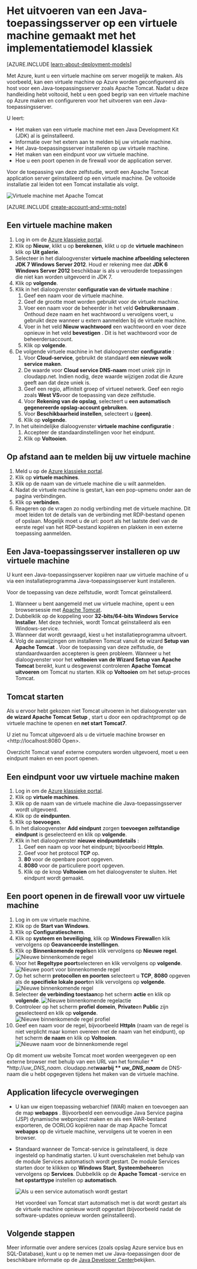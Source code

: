 <properties
    pageTitle="Tomcat op een virtuele machine | Microsoft Azure"
    description="In deze zelfstudie worden gemaakt met het klassieke implementatiemodel bronnen gebruikt en ziet u hoe u een virtuele Windows-machine maken en configureren voor het uitvoeren van Apache Tomcat application server."
    services="virtual-machines-windows"
    documentationCenter="java"
    authors="rmcmurray"
    manager="wpickett"
    editor=""
    tags="azure-service-management" />

<tags
    ms.service="virtual-machines-windows"
    ms.workload="web"
    ms.tgt_pltfrm="vm-windows"
    ms.devlang="Java"
    ms.topic="article"
    ms.date="08/11/2016"
    ms.author="robmcm"/>

# <a name="how-to-run-a-java-application-server-on-a-virtual-machine-created-with-the-classic-deployment-model"></a>Het uitvoeren van een Java-toepassingsserver op een virtuele machine gemaakt met het implementatiemodel klassiek

[AZURE.INCLUDE [learn-about-deployment-models](../../includes/learn-about-deployment-models-classic-include.md)]


Met Azure, kunt u een virtuele machine om server mogelijk te maken. Als voorbeeld, kan een virtuele machine op Azure worden geconfigureerd als host voor een Java-toepassingsserver zoals Apache Tomcat. Nadat u deze handleiding hebt voltooid, hebt u een goed begrip van een virtuele machine op Azure maken en configureren voor het uitvoeren van een Java-toepassingsserver.

U leert:

* Het maken van een virtuele machine met een Java Development Kit (JDK) al is geïnstalleerd.
* Informatie over het extern aan te melden bij uw virtuele machine.
* Het Java-toepassingsserver installeren op uw virtuele machine.
* Het maken van een eindpunt voor uw virtuele machine.
* Hoe u een poort openen in de firewall voor de application server.

Voor de toepassing van deze zelfstudie, wordt een Apache Tomcat application server geïnstalleerd op een virtuele machine. De voltooide installatie zal leiden tot een Tomcat installatie als volgt.

![Virtuele machine met Apache Tomcat][virtual_machine_tomcat]

[AZURE.INCLUDE [create-account-and-vms-note](../../includes/create-account-and-vms-note.md)]

## <a name="to-create-a-virtual-machine"></a>Een virtuele machine maken

1. Log in om de [Azure klassieke portal](https://manage.windowsazure.com).
2. Klik op **Nieuw**, klikt u op **berekenen**, klikt u op de **virtuele machine**en klik op **Uit galerie**.
3. Selecteer in het dialoogvenster **virtuele machine afbeelding selecteren** **JDK 7 Windows Server 2012**.
Houd er rekening mee dat **JDK 6 Windows Server 2012** beschikbaar is als u verouderde toepassingen die niet kan worden uitgevoerd in JDK 7.
4. Klik op **volgende**.
5. Klik in het dialoogvenster **configuratie van de virtuele machine** :
    1. Geef een naam voor de virtuele machine.
    2. Geef de grootte moet worden gebruikt voor de virtuele machine.
    3. Voer een naam voor de beheerder in het veld **Gebruikersnaam** . Onthoud deze naam en het wachtwoord u vervolgens voert, u gebruikt deze wanneer u extern aanmelden bij de virtuele machine.
    4. Voer in het veld **Nieuw wachtwoord** een wachtwoord en voer deze opnieuw in het veld **bevestigen** . Dit is het wachtwoord voor de beheerdersaccount.
    5. Klik op **volgende**.
6. De volgende virtuele machine in het dialoogvenster **configuratie** :
    1. Voor **Cloud-service**, gebruikt de standaard **een nieuwe wolk service maken**.
    2. De waarde voor **Cloud service DNS-naam** moet uniek zijn in cloudapp.net. Indien nodig, deze waarde wijzigen zodat die Azure geeft aan dat deze uniek is.
    2. Geef een regio, affiniteit groep of virtueel netwerk. Geef een regio zoals **West VS**voor de toepassing van deze zelfstudie.
    2. Voor **Rekening van de opslag**, selecteert u **een automatisch gegenereerde opslag-account gebruiken**.
    3. Voor **Beschikbaarheid instellen**, selecteert u **(geen)**.
    4. Klik op **volgende**.
7. In het uiteindelijke dialoogvenster **virtuele machine configuratie** :
    1. Accepteer de standaardinstellingen voor het eindpunt.
    2. Klik op **Voltooien**.

## <a name="to-remotely-sign-in-to-your-virtual-machine"></a>Op afstand aan te melden bij uw virtuele machine

1. Meld u op de [Azure klassieke portal](https://manage.windowsazure.com).
2. Klik op **virtuele machines**.
3. Klik op de naam van de virtuele machine die u wilt aanmelden.
4. Nadat de virtuele machine is gestart, kan een pop-upmenu onder aan de pagina verbindingen.
5. Klik op **verbinden**.
6. Reageren op de vragen zo nodig verbinding met de virtuele machine. Dit moet leiden tot de details van de verbinding met RDP-bestand openen of opslaan. Mogelijk moet u de url: poort als het laatste deel van de eerste regel van het RDP-bestand kopiëren en plakken in een externe toepassing aanmelden.

## <a name="to-install-a-java-application-server-on-your-virtual-machine"></a>Een Java-toepassingsserver installeren op uw virtuele machine

U kunt een Java-toepassingsserver kopiëren naar uw virtuele machine of u via een installatieprogramma Java-toepassingsserver kunt installeren.

Voor de toepassing van deze zelfstudie, wordt Tomcat geïnstalleerd.

1. Wanneer u bent aangemeld met uw virtuele machine, opent u een browsersessie met [Apache Tomcat](http://tomcat.apache.org/download-70.cgi).
2. Dubbelklik op de koppeling voor **32-bits/64-bits Windows Service Installer**. Met deze techniek, wordt Tomcat geïnstalleerd als een Windows-service.
3. Wanneer dat wordt gevraagd, kiest u het installatieprogramma uitvoert.
4. Volg de aanwijzingen om installeren Tomcat vanuit de wizard **Setup van Apache Tomcat** . Voor de toepassing van deze zelfstudie, de standaardwaarden accepteren is geen probleem. Wanneer u het dialoogvenster voor het **voltooien van de Wizard Setup van Apache Tomcat** bereikt, kunt u desgewenst controleren **Apache Tomcat uitvoeren** om Tomcat nu starten. Klik op **Voltooien** om het setup-proces Tomcat.

## <a name="to-start-tomcat"></a>Tomcat starten
Als u ervoor hebt gekozen niet Tomcat uitvoeren in het dialoogvenster van **de wizard Apache Tomcat Setup** , start u door een opdrachtprompt op de virtuele machine te openen en **net start Tomcat7**.

U ziet nu Tomcat uitgevoerd als u de virtuele machine browser en <http://localhost:8080 Open>.

Overzicht Tomcat vanaf externe computers worden uitgevoerd, moet u een eindpunt maken en een poort openen.

## <a name="to-create-an-endpoint-for-your-virtual-machine"></a>Een eindpunt voor uw virtuele machine maken
1. Log in om de [Azure klassieke portal](https://manage.windowsazure.com).
2. Klik op **virtuele machines**.
3. Klik op de naam van de virtuele machine die Java-toepassingsserver wordt uitgevoerd.
4. Klik op de **eindpunten**.
5. Klik op **toevoegen**.
6. In het dialoogvenster **Add eindpunt** zorgen **toevoegen zelfstandige eindpunt** is geselecteerd en klik op **volgende**.
7. Klik in het dialoogvenster **nieuwe eindpuntdetails** :
    1. Geef een naam op voor het eindpunt; bijvoorbeeld **HttpIn**.
    2. Geef voor het protocol **TCP** op.
    3. **80** voor de openbare poort opgeven.
    4. **8080** voor de particuliere poort opgeven.
    5. Klik op de knop **Voltooien** om het dialoogvenster te sluiten. Het eindpunt wordt gemaakt.

## <a name="to-open-a-port-in-the-firewall-for-your-virtual-machine"></a>Een poort openen in de firewall voor uw virtuele machine
1. Log in om uw virtuele machine.
2. Klik op de **Start van Windows**.
3. Klik op **Configuratiescherm**.
4. Klik op **systeem en beveiliging**, klik op **Windows Firewall**en klik vervolgens op **Geavanceerde instellingen**.
5. Klik op **Binnenkomende regels**en klik vervolgens op **Nieuwe regel**.
 ![Nieuwe binnenkomende regel][NewIBRule]
6. Voor het **Regeltype** **poort**selecteren en klik vervolgens op **volgende**.
 ![Nieuwe poort voor binnenkomende regel][NewRulePort]
7. Op het scherm **protocollen en poorten** selecteert u **TCP**, **8080** opgeven als de **specifieke lokale poort**en klik vervolgens op **volgende**.
 ![Nieuwe binnenkomende regel][NewRuleProtocol]
8. Selecteer **de verbinding toestaan**op het scherm **actie** en klik op **volgende**.
 ![Nieuwe binnenkomende regelactie][NewRuleAction]
9. Controleer op het scherm **profiel** **domein**, **Private**en **Public** zijn geselecteerd en klik op **volgende**.
 ![Nieuwe binnenkomende regel profiel][NewRuleProfile]
10. Geef een naam voor de regel, bijvoorbeeld **HttpIn** (naam van de regel is niet verplicht maar komen overeen met de naam van het eindpunt), op het scherm **de naam** en klik op **Voltooien**.  
 ![Nieuwe naam voor de binnenkomende regel][NewRuleName]

Op dit moment uw website Tomcat moet worden weergegeven op een externe browser met behulp van een URL van het formulier * *http://*uw\_DNS\_naam*. cloudapp.net**waarbij ** *uw\_DNS\_naam*** de DNS-naam die u hebt opgegeven tijdens het maken van de virtuele machine.

## <a name="application-lifecycle-considerations"></a>Application lifecycle overwegingen
* U kan uw eigen toepassing webarchief (WAR) maken en toevoegen aan de map **webapps** . Bijvoorbeeld een eenvoudige Java Service pagina (JSP) dynamische webproject maken en als een WAR-bestand exporteren, de OORLOG kopiëren naar de map Apache Tomcat **webapps** op de virtuele machine, vervolgens uit te voeren in een browser.
* Standaard wanneer de Tomcat-service is geïnstalleerd, is deze ingesteld op handmatig starten. U kunt overschakelen met behulp van de module Services automatisch wordt gestart. De module Services starten door te klikken op **Windows Start**, **Systeembeheer**en vervolgens op **Services**. Dubbelklik op de **Apache Tomcat** -service en **het opstarttype** instellen op **automatisch**.

    ![Als u een service automatisch wordt gestart][service_automatic_startup]

    Het voordeel van Tomcat start automatisch met is dat wordt gestart als de virtuele machine opnieuw wordt opgestart (bijvoorbeeld nadat de software-updates opnieuw worden geïnstalleerd).

## <a name="next-steps"></a>Volgende stappen
Meer informatie over andere services (zoals opslag Azure service bus en SQL-Database), kunt u op te nemen met uw Java-toepassingen door de beschikbare informatie op de [Java Developer Center](https://azure.microsoft.com/develop/java/)bekijken.

[virtual_machine_tomcat]: ./media/virtual-machines-windows-classic-java-run-tomcat-app-server/WA_VirtualMachineRunningApacheTomcat.png

[service_automatic_startup]: ./media/virtual-machines-windows-classic-java-run-tomcat-app-server/WA_TomcatServiceAutomaticStart.png









[NewIBRule]: ./media/virtual-machines-windows-classic-java-run-tomcat-app-server/NewInboundRule.png
[NewRulePort]: ./media/virtual-machines-windows-classic-java-run-tomcat-app-server/NewRulePort.png
[NewRuleProtocol]: ./media/virtual-machines-windows-classic-java-run-tomcat-app-server/NewRuleProtocol.png
[NewRuleAction]: ./media/virtual-machines-windows-classic-java-run-tomcat-app-server/NewRuleAction.png
[NewRuleName]: ./media/virtual-machines-windows-classic-java-run-tomcat-app-server/NewRuleName.png
[NewRuleProfile]: ./media/virtual-machines-windows-classic-java-run-tomcat-app-server/NewRuleProfile.png
